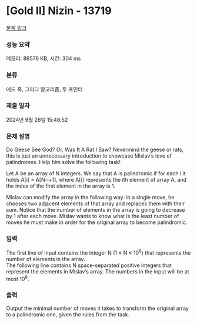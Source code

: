 # [Gold II] Nizin - 13719 

[문제 링크](https://www.acmicpc.net/problem/13719) 

### 성능 요약

메모리: 89576 KB, 시간: 304 ms

### 분류

애드 혹, 그리디 알고리즘, 두 포인터

### 제출 일자

2024년 9월 26일 15:48:52

### 문제 설명

<p>Do Geese See God? Or, Was It A Rat I Saw? Nevermind the geese or rats, this is just an unnecessary introduction to showcase Mislav’s love of palindromes. Help him solve the following task!</p>

<p>Let A be an array of N integers. We say that A is palindromic if for each i it holds A[i] = A[N-i+1], where A[i] ​represents the ith element of array A, and the index of the first element in the array is 1.</p>

<p>Mislav can modify the array in the following way: in a single move, he chooses two adjacent elements of that array and replaces them with their sum. Notice that the number of elements in the array is going to decrease by 1 after each move. Mislav wants to know what is the least number of moves he must make in order for the original array to become palindromic. </p>

### 입력 

 <p>The first line of input contains the integer N (1 ≤ N ≤ 10<sup>6</sup>) that represents the number of elements in the array.<br>
The following line contains N space-separated positive integers that represent the elements in Mislav’s array. The numbers in the input will be at most 10<sup>9</sup>. </p>

### 출력 

 <p>Output the minimal number of moves it takes to transform the original array to a palindromic one, given the rules from the task. </p>

